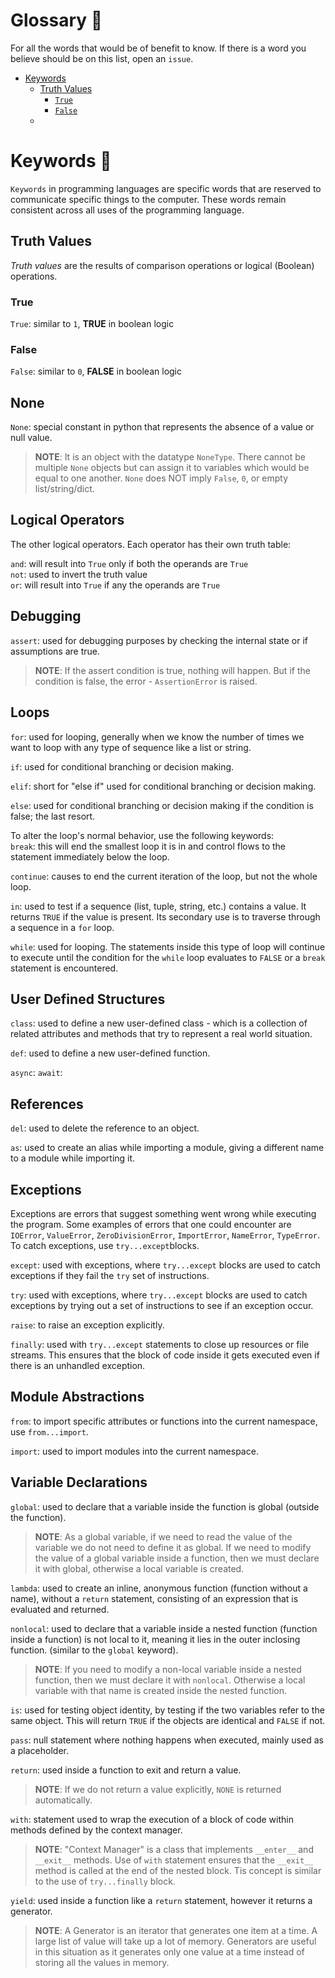 # Glossary 📖
For all the words that would be of benefit to know. If there is a word you believe should be on this list, open an `issue`.  

- [Keywords](https://github.com/madipfaff/Legasher/blob/master/docs/glossary.md#keywords)  
  - [Truth Values](https://github.com/madipfaff/Legasher/blob/master/docs/glossary.md#truth-values)
    - [`True`](https://github.com/madipfaff/Legasher/blob/master/docs/glossary.md#true)
    - [`False`](https://github.com/madipfaff/Legasher/blob/master/docs/glossary.md#false)
  -

# Keywords 🔑

`Keywords` in programming languages are specific words that are reserved to communicate specific things to the computer. These words remain consistent across all uses of the programming language.

## Truth Values
_Truth values_ are the results of comparison operations or logical (Boolean) operations.

### True
`True`: similar to `1`, **TRUE** in boolean logic  

### False
`False`: similar to `0`, **FALSE** in boolean logic  

## None
`None`: special constant in python that represents the absence of a value or null value.

>**NOTE**: It is an object with the datatype `NoneType`. There cannot be multiple `None` objects but can assign it to variables which would be equal to one another. `None` does NOT imply `False`, `0`, or empty list/string/dict.

## Logical Operators
The other logical operators. Each operator has their own truth table:

`and`: will result into `True` only if both the operands are `True`  
`not`: used to invert the truth value  
`or`: will result into `True` if any the operands are `True`  

## Debugging
`assert`: used for debugging purposes by checking the internal state or if assumptions are true.

>**NOTE**: If the assert condition is true, nothing will happen. But if the condition is false, the error - `AssertionError` is raised.

## Loops
`for`: used for looping, generally when we know the number of times we want to loop with any type of sequence like a list or string.  

`if`: used for conditional branching or decision making.

`elif`: short for "else if" used for conditional branching or decision making.  

`else`: used for conditional branching or decision making if the condition is false; the last resort.  

To alter the loop's normal behavior, use the following keywords:  
`break`: this will end the smallest loop it is in and control flows to the statement immediately below the loop.  

`continue`: causes to end the current iteration of the loop, but not the whole loop.  

`in`: used to test if a sequence (list, tuple, string, etc.) contains a value. It returns `TRUE` if the value is present. Its secondary use is to traverse through a sequence in a `for` loop.  

`while`: used for looping. The statements inside this type of loop will continue to execute until the condition for the `while` loop evaluates to `FALSE` or a `break` statement is encountered.  

## User Defined Structures
`class`: used to define a new user-defined class - which is a collection of related attributes and methods that try to represent a real world situation.

`def`: used to define a new user-defined function.  

`async`:
`await`:

## References
`del`: used to delete the reference to an object.  

`as`: used to create an alias while importing a module, giving a different name to a module while importing it.  

## Exceptions
Exceptions are errors that suggest something went wrong while executing the program. Some examples of errors that one could encounter are `IOError`, `ValueError`, `ZeroDivisionError`, `ImportError`, `NameError`, `TypeError`. To catch exceptions, use `try...except`blocks.  

`except`: used with exceptions, where `try...except` blocks are used to catch exceptions if they fail the `try` set of instructions.  

`try`: used with exceptions, where `try...except` blocks are used to catch exceptions by trying out a set of instructions to see if an exception occur.  

`raise`: to raise an exception explicitly.  

`finally`: used with `try...except` statements to close up resources or file streams. This ensures that the block of code inside it gets executed even if there is an unhandled exception.   


## Module Abstractions

`from`: to import specific attributes or functions into the current namespace, use `from...import`.   

`import`: used to import modules into the current namespace.  

## Variable Declarations
`global`: used to declare that a variable inside the function is global (outside the function).

>**NOTE**: As a global variable, if we need to read the value of the variable we do not need to define it as global. If we need to modify the value of a global variable inside a function, then we must declare it with global, otherwise a local variable is created.  

`lambda`:  used to create an inline, anonymous function (function without a name), without a `return` statement, consisting of an expression that is evaluated and returned.  

`nonlocal`:  used to declare that a variable inside a nested function (function inside a function) is not local to it, meaning it lies in the outer inclosing function. (similar to the `global` keyword).

>**NOTE**: If you need to modify a non-local variable inside a nested function, then we must declare it with `nonlocal`. Otherwise a local variable with that name is created inside the nested function.  

`is`: used for testing object identity, by testing if the two variables refer to the same object. This will return `TRUE` if the objects are identical and `FALSE` if not.  

`pass`: null statement where nothing happens when executed, mainly used as a placeholder.  

`return`: used inside a function to exit and return a value.  

>**NOTE**: If we do not return a value explicitly, `NONE` is returned automatically.  

`with`: statement used to wrap the execution of a block of code within methods defined by the context manager.  

>**NOTE**: "Context Manager" is a class that implements `__enter__` and `__exit__` methods. Use of `with` statement ensures that the `__exit__` method is called at the end of the nested block. Tis concept is similar to the use of `try...finally` block.  

`yield`: used inside a function like a `return` statement, however it returns a generator.  

>**NOTE**: A Generator is an iterator that generates one item at a time. A large list of value will take up a lot of memory. Generators are useful in this situation as it generates only one value at a time instead of storing all the values in memory.  
